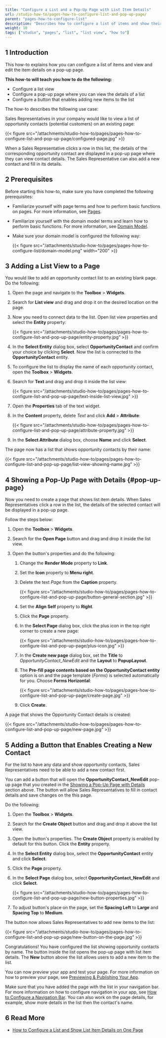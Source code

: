 ```yaml
---
title: "Configure a List and a Pop-Up Page with List Item Details"
url: /studio-how-to/pages-how-to-configure-list-and-pop-up-page/
parent: "pages-how-to-configure-list"
description: "Describes how to configure a list of items and show their details on a pop-up page in Mendix Studio."
weight: 10
tags: ["studio", "pages", "list", "list view", "how to"]
---
```


## 1 Introduction 

This how-to explains how you can configure a list of items and view and edit the item details on a pop-up page. 

**This how-to will teach you how to do the following:**

* Configure a list view
* Configure a pop-up page where you can view the details of a list
* Configure a button that enables adding new items to the list

The how-to describes the following use case: 

Sales Representatives in your company would like to view a list of opportunity contacts (potential customers) on an existing page: 

 {{< figure src="/attachments/studio-how-to/pages/pages-how-to-configure-list-and-pop-up-page/configured-page.jpg" >}}

When a Sales Representative clicks a row in this list, the details of the corresponding opportunity contact are displayed in a pop-up page where they can view contact details. The Sales Representative can also add a new contact and fill in its details.

## 2 Prerequisites

Before starting this how-to, make sure you have completed the following prerequisites:

* Familiarize yourself with page terms and how to perform basic functions on pages. For more information, see [Pages](/studio/page-editor/). 

* Familiarize yourself with the domain model terms and learn how to perform basic functions. For more information, see [Domain Model](/studio/domain-models/).

* Make sure your domain model is configured the following way:

    {{< figure src="/attachments/studio-how-to/pages/pages-how-to-configure-list/domain-model.png"   width="200"  >}} 
    

## 3 Adding a List View to a Page

You would like to add an opportunity contact list to an existing blank page. Do the following:

1. Open the page and navigate to the **Toolbox** > **Widgets**.

2. Search for **List view** and drag and drop it on the desired location on the page.

3. Now you need to connect data to the list. Open list view properties and select the **Entity** property:

    {{< figure src="/attachments/studio-how-to/pages/pages-how-to-configure-list-and-pop-up-page/entity-property.jpg" >}}

4. In the **Select Entity** dialog box, select **OpportunityContact** and confirm your choice by clicking **Select**. Now the list is connected to the **OpportunityContact** entity.

5. To configure the list to display the name of each opportunity contact, open the **Toolbox** > **Widgets**.

6. Search for **Text** and drag and drop it inside the list view:

    {{< figure src="/attachments/studio-how-to/pages/pages-how-to-configure-list-and-pop-up-page/text-inside-list-view.jpg" >}}

7. Open the **Properties** tab of the text widget.

8. In the **Content** property, delete *Text* and click **Add** > **Attribute**:

    {{< figure src="/attachments/studio-how-to/pages/pages-how-to-configure-list-and-pop-up-page/attribute-property.jpg" >}}

9. In the **Select Attribute** dialog box, choose **Name** and click **Select**.


The page now has a list that shows opportunity contacts by their name:

{{< figure src="/attachments/studio-how-to/pages/pages-how-to-configure-list-and-pop-up-page/list-view-showing-name.jpg" >}}

## 4 Showing a Pop-Up Page with Details {#pop-up-page}

Now you need to create a page that shows list item details. When Sales Representatives click a row in the list, the details of the selected contact will be displayed in a pop-up page.

Follow the steps below:

1. Open the **Toolbox** > **Widgets**.

2. Search for the **Open Page** button and drag and drop it inside the list view.

3. Open the button's properties and do the following:
    1. Change the **Render Mode** property to **Link**.
    
    2. Set the **Icon** property to **Menu right**.
    
    3. Delete the text *Page* from the **Caption** property.
    
        {{< figure src="/attachments/studio-how-to/pages/pages-how-to-configure-list-and-pop-up-page/button-general-section.jpg" >}}
    
    4. Set the **Align Self** property to **Right**.
    
    5. Click the **Page** property.
    
    6. In the **Select Page** dialog box, click the plus icon in the top right corner to create a new page:
    
        {{< figure src="/attachments/studio-how-to/pages/pages-how-to-configure-list-and-pop-up-page/plus-icon.jpg" >}}
    
    7. In the **Create new page** dialog box, set the **Title** to *OpportunityContact_NewEdit* and the **Layout** to **PopupLayout**.
    
    8. The **Pre-fill page contents based on the OpportunityContact entity** option is on and the page template (*Forms*) is selected automatically for you. Choose **Forms Horizontal**:
    
        {{< figure src="/attachments/studio-how-to/pages/pages-how-to-configure-list-and-pop-up-page/create-page.jpg" >}}
    
    9. Click **Create**.

A page that shows the Opportunity Contact details is created:

{{< figure src="/attachments/studio-how-to/pages/pages-how-to-configure-list-and-pop-up-page/new-page.jpg" >}}

## 5 Adding a Button that Enables Creating a New Contact

For the list to have any data and show opportunity contacts, Sales Representatives need to be able to add a new contact first. 

You can add a button that will open the  **OpportunityContact_NewEdit**  pop-up page that you created in the [Showing a Pop-Up Page with Details](#pop-up-page) section above. The button will allow Sales Representatives to fill in contact details and save changes on the this page.

Do the following:

1. Open the **Toolbox** > **Widgets**.

2. Search for the **Create Object** button and drag and drop it above the list view.

3. Open the button's properties. The **Create Object** property is enabled by default for this button. Click the **Entity** property.

4. In the **Select Entity** dialog box, select the **OpportunityContact** entity and click **Select**.

5. Click the **Page** property.

6. In the **Select Page** dialog box, select **OpportunityContact_NewEdit** and click **Select**.

    {{< figure src="/attachments/studio-how-to/pages/pages-how-to-configure-list-and-pop-up-page/new-button-properties.jpg" >}}

7. To adjust button's place on the page, set the **Spacing Left** to **Large** and **Spacing Top** to **Medium**.

The button now allows Sales Representatives to add new items to the list:

 {{< figure src="/attachments/studio-how-to/pages/pages-how-to-configure-list-and-pop-up-page/new-button-on-the-page.jpg" >}}

Congratulations! You have configured the list showing opportunity contacts by name. The button inside the list opens the pop-up page with list item details. The **New** button above the list allows users to add a new item to the list.

You can now preview your app and test your page. For more information on how to preview your page, see [Previewing & Publishing Your App](/studio/publishing-app/).

Make sure that you have added the page with the list in your navigation bar. For more information on how to configure navigation in your app, see [How to Configure a Navigation Bar](/studio-how-to/navigation-how-to-configure/). You can also work on the page details, for example, show more details in the list then the contact's name. 

## 6 Read More

* [How to Configure a List and Show List Item Details on One Page](/studio-how-to/pages-how-to-configure-list-and-details-on-one-page/)